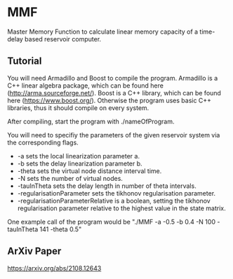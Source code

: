 # MMF
Master Memory Function to calculate linear memory capacity of a time-delay based reservoir computer.
## Tutorial

You will need Armadillo and Boost to compile the program. 
Armadillo is a C++ linear algebra package, which can be found here (http://arma.sourceforge.net/).
Boost is a C++ library, which can be found here (https://www.boost.org/).
Otherwise the program uses basic C++ libraries, thus it should compile on every system.

After compiling, start the program with ./nameOfProgram.

You will need to specifiy the parameters of the given reservoir system via the corresponding flags.

 * -a sets the local linearization parameter a.
 * -b sets the delay linearization parameter b.
 * -theta sets the virtual node distance interval time.
 * -N sets the number of virtual nodes.
 * -tauInTheta sets the delay length in number of theta intervals.
 * -regularisationParameter sets the tikhonov regularisation parameter.
 * -regularisationParameterRelative is a boolean, setting the tikhonov regularisation parameter relative to the highest value in the state matrix.

One example call of the program would be "./MMF -a -0.5 -b 0.4 -N 100 -tauInTheta 141 -theta 0.5"

## ArXiv Paper

https://arxiv.org/abs/2108.12643
